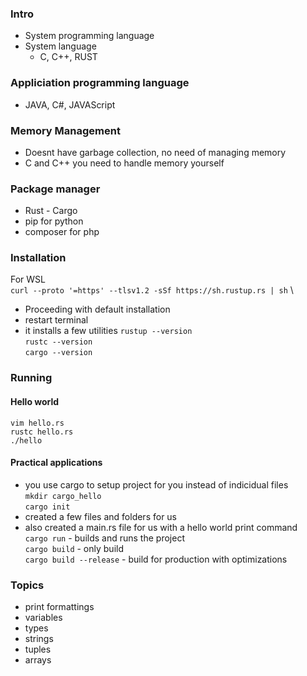 ### Intro
- System programming language
- System language
	- C, C++, RUST
### Appliciation programming language
- JAVA, C#, JAVAScript
### Memory Management
- Doesnt have garbage collection, no need of managing memory
- C and C++ you need to handle memory yourself
### Package manager
- Rust - Cargo
- pip for python
- composer for php
### Installation
For WSL \
`curl --proto '=https' --tlsv1.2 -sSf https://sh.rustup.rs | sh` \
- Proceeding with default installation 
- restart terminal 
- it installs a few utilities 
`rustup --version` \
`rustc --version` \
`cargo --version` 
### Running
#### Hello world  
`vim hello.rs`  
`rustc hello.rs`  
`./hello`  
#### Practical applications 
- you use cargo to setup project for you instead of indicidual files  
`mkdir cargo_hello`  
`cargo init`  
- created a few files and folders for us  
- also created a main.rs file for us with a hello world print command  
`cargo run` 	- builds and runs the project  
`cargo build` 	- only build  
`cargo build --release`	- build for production with optimizations
### Topics
- print formattings
- variables
- types
- strings
- tuples
- arrays